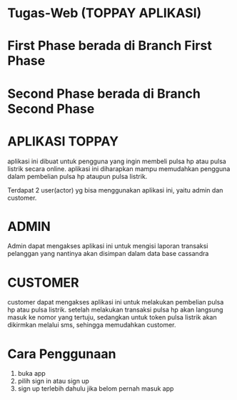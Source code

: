 # Tugas-Web (TOPPAY APLIKASI)
# First Phase berada di Branch First Phase
# Second Phase berada di Branch Second Phase

# APLIKASI TOPPAY
aplikasi ini dibuat untuk pengguna yang ingin membeli pulsa hp atau pulsa listrik secara online. aplikasi ini diharapkan mampu memudahkan pengguna dalam pembelian pulsa hp ataupun pulsa listrik.

Terdapat 2 user(actor) yg bisa menggunakan aplikasi ini, yaitu admin dan customer.

# ADMIN
Admin dapat mengakses aplikasi ini untuk mengisi laporan transaksi pelanggan yang nantinya akan disimpan dalam data base cassandra

# CUSTOMER 
customer dapat mengakses aplikasi ini untuk melakukan pembelian pulsa hp atau pulsa listrik. setelah melakukan transaksi pulsa hp akan langsung masuk ke nomor yang tertuju, sedangkan untuk token pulsa listrik akan dikirmkan melalui sms, sehingga memudahkan customer.

# Cara Penggunaan
1. buka app
2. pilih sign in atau sign up
3. sign up terlebih dahulu jika belom pernah masuk app
